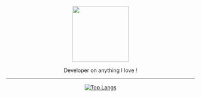 <div align="center">
    <img src="https://newmax.dev/Images/logo.png" width = 150px;>
  
  Developer on anything I love ! 
  
  <hr>

[![Top Langs](https://github-readme-stats.vercel.app/api/top-langs/?username=NewMaxT&count_private=true&theme=dark)](https://github.com/anuraghazra/github-readme-stats)
  
</div>
